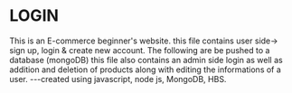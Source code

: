 # LOGIN
This is an E-commerce beginner's website.
this file contains user side-> sign up, login & create new account. The following are be pushed to a database (mongoDB)
this file also contains an admin side login as well as addition and deletion of products along with editing the informations of a user. 
---created using javascript, node js, MongoDB, HBS.
